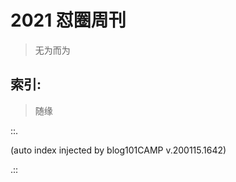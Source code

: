 # 2021 怼圈周刊
> 无为而为

## 索引:
> 随缘

::.



(auto index injected by blog101CAMP v.200115.1642) 

.::




